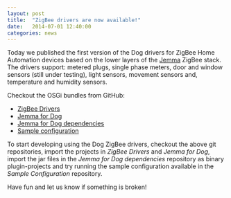 ```yaml
---
layout: post
title:  "ZigBee drivers are now available!"
date:   2014-07-01 12:40:00
categories: news
---
```

Today we published the first version of the Dog drivers for ZigBee Home Automation devices based on the lower layers of the [Jemma](http://ismb.github.io/jemma/) ZigBee stack. The drivers support: metered plugs, single phase meters, door and window sensors (still under testing), light sensors, movement sensors and, temperature and humidity sensors.

Checkout the OSGi bundles from GitHub:

* [ZigBee Drivers](https://github.com/dog-gateway/zigbee-drivers)
* [Jemma for Dog](https://github.com/dog-gateway/jemma-for-dog)
* [Jemma for Dog dependencies](https://github.com/dog-gateway/jemma-dependencies)
* [Sample configuration](https://github.com/dog-gateway/zigbee-configuration)


To start developing using the Dog ZigBee drivers, checkout the above git repositories, import the projects in *ZigBee Drivers* and *Jemma for Dog*, import the jar files in the *Jemma for Dog dependencies* repository as binary plugin-projects and try running the sample configuration available in the *Sample Configuration* repository.


Have fun and let us know if something is broken!